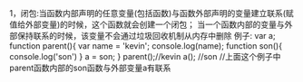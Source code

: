 1，闭包:当函数内部声明的任意变量(包括函数)与函数外部声明的变量建立联系(赋值给外部变量)的时候，这个函数就会创建一个闭包；
当一个函数内部的变量与外部保持联系的时候，该变量不会通过垃圾回收机制从内存中删除
例子:
var a;
function parent(){
  var name = 'kevin';
  console.log(name);
  function son(){
    console.log('son')
  }
  a = son;
}
parent();//kevin
a(); //son
//上面这个例子中parent函数内部的son函数与外部变量a有联系

